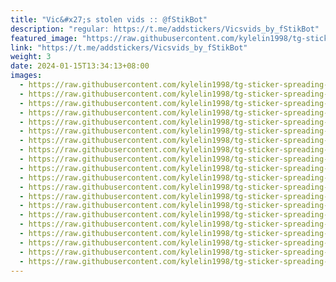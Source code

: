 ```yaml
---
title: "Vic&#x27;s stolen vids :: @fStikBot"
description: "regular: https://t.me/addstickers/Vicsvids_by_fStikBot"
featured_image: "https://raw.githubusercontent.com/kylelin1998/tg-sticker-spreading-worldwide-images/main/img/ab183f89-1e77-4df5-b3f3-5dea0a21db38.jpg"
link: "https://t.me/addstickers/Vicsvids_by_fStikBot"
weight: 3
date: 2024-01-15T13:34:13+08:00
images:
  - https://raw.githubusercontent.com/kylelin1998/tg-sticker-spreading-worldwide-images/main/img/ab183f89-1e77-4df5-b3f3-5dea0a21db38.jpg
  - https://raw.githubusercontent.com/kylelin1998/tg-sticker-spreading-worldwide-images/main/img/98dfe726-46a1-434a-a3d2-2a730ee19136.jpg
  - https://raw.githubusercontent.com/kylelin1998/tg-sticker-spreading-worldwide-images/main/img/d00a3317-f019-45ed-99e9-06808b086dfb.jpg
  - https://raw.githubusercontent.com/kylelin1998/tg-sticker-spreading-worldwide-images/main/img/491bb375-eaa4-4e91-8a1d-e58ded43e71c.jpg
  - https://raw.githubusercontent.com/kylelin1998/tg-sticker-spreading-worldwide-images/main/img/c319902b-1fda-43e2-b62e-0533629a7f0e.jpg
  - https://raw.githubusercontent.com/kylelin1998/tg-sticker-spreading-worldwide-images/main/img/2db8977f-0853-428f-be56-8b9c1eebfb1a.jpg
  - https://raw.githubusercontent.com/kylelin1998/tg-sticker-spreading-worldwide-images/main/img/b1faa92d-95a6-41c8-bc51-7244d73d172c.jpg
  - https://raw.githubusercontent.com/kylelin1998/tg-sticker-spreading-worldwide-images/main/img/a80caffe-f2be-461d-969c-cc43517375ea.jpg
  - https://raw.githubusercontent.com/kylelin1998/tg-sticker-spreading-worldwide-images/main/img/7306dd04-30ea-4f37-98a7-bc253037ab8a.jpg
  - https://raw.githubusercontent.com/kylelin1998/tg-sticker-spreading-worldwide-images/main/img/9e05be52-92ae-4e22-9559-eccffd215024.jpg
  - https://raw.githubusercontent.com/kylelin1998/tg-sticker-spreading-worldwide-images/main/img/24b2fb57-f9ae-4b49-bee7-2104a94a5b55.jpg
  - https://raw.githubusercontent.com/kylelin1998/tg-sticker-spreading-worldwide-images/main/img/95139d39-9a60-496c-909d-a6a78912cc31.jpg
  - https://raw.githubusercontent.com/kylelin1998/tg-sticker-spreading-worldwide-images/main/img/ffd1514a-eb49-4a6c-80ab-c59b3f32f07f.jpg
  - https://raw.githubusercontent.com/kylelin1998/tg-sticker-spreading-worldwide-images/main/img/02560678-9462-4030-9fec-2edd9eb3162e.jpg
  - https://raw.githubusercontent.com/kylelin1998/tg-sticker-spreading-worldwide-images/main/img/582c512e-2669-47c5-a3ed-a00b1278ccb0.jpg
  - https://raw.githubusercontent.com/kylelin1998/tg-sticker-spreading-worldwide-images/main/img/d49df714-f18a-4c2d-b079-2bde371f9dc8.jpg
  - https://raw.githubusercontent.com/kylelin1998/tg-sticker-spreading-worldwide-images/main/img/b43cd21d-b104-40d2-b382-bc7dde4800fd.jpg
  - https://raw.githubusercontent.com/kylelin1998/tg-sticker-spreading-worldwide-images/main/img/a7615c5f-1432-45d7-9a40-374b83070985.jpg
  - https://raw.githubusercontent.com/kylelin1998/tg-sticker-spreading-worldwide-images/main/img/1bc48b5a-94ff-4153-a78a-91a718bcfd6e.jpg
  - https://raw.githubusercontent.com/kylelin1998/tg-sticker-spreading-worldwide-images/main/img/4d80a00d-61d7-49d1-b59a-13a26283a9c4.jpg
---
```


